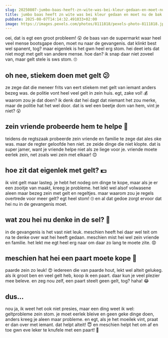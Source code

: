 ```yaml
---
slug: 20250807-jumbo-baas-heeft-zn-wite-was-bei-kleur-gedaan-en-moet-nu-de-bak-in-ofzo
title: jumbo baas heeft zn wite was bei kleur gedaan en moet nu de bak in ofzo
pubDate: 2025-08-07T14:14:32.491033+02:00
image: https://images.pexels.com/photos/8111818/pexels-photo-8111818.jpeg?auto=compress&cs=tinysrgb&dpr=2&h=650&w=940
---
```

oei, dat is egt een groot probleem! 😲 de baas van de supermarkt waar heel veel mense bootsgape doen, moet nu naar de gevangenis. dat klinkt best wel spanent, tog? maar eigenlek is het gwn heel erg stom. hei deet iets dat niet mogt met gelt van andere mense. hoe dan? ik snap daar niet zoveel van, maar gelt stele is sws stom. 🙄

## oh nee, stiekem doen met gelt 😕

ze zege dat die meneer frits van eert stiekem met gelt van iemant anders bezeg was. de politie vont heel veel gelt in zein huis. egt, zake vol! 💰 waarom zou je dat doen? ik denk dat hei dagt dat niemant het zou merke, maar de politie hat het wel door. dat is wel een beetje dom van hem, vint je niet? 😮

## zein vriende probeerde hem te helpe 🤔

teidens de regtszaak probeerde zein vriende en familie te zege dat ales oke was. maar de regter geloofde hen niet. ze zeide dinge die niet klopte. dat is super jamer, want je vriende helpe niet als ze liege voor je. vriende moete eerlek zein, net zoals wei zein met elkaar! 😊

## hoe zit dat eigenlek met gelt? 💵

ik vint gelt maar lasteg. je hebt het nodeg om dinge te kope, maar als je er een zooitje van maakt, kreeg je probleme. het lekt wel alsof volwasene aleen maar bezeg zein met gelt en regeltjes. maar waarom zou je regels overtrede voor meer gelt? egt heel stom! 🙄 en al dat gedoe zorgt ervoor dat hei nu in de gevangenis moet.

## wat zou hei nu denke in de sel? 🏢

in de gevangenis is het vast niet leuk. meschien heeft hei daar wel teit om na te denke over wat hei heeft gedaan. meschien mist hei wel zein vriende en familie. het lekt me egt heel erg naar om daar zo lang te moete zite. 😟

## meschien hat hei een paart moete kope 🐴

paarde zein zo leuk! 😍 iedereen die van paarde hout, lekt wel alteit gelukeg. als ik groot ben en veel gelt heb, koop ik een paart. daar kun je veel plezier mee beleve. en zeg nou zelf, een paart steelt geen gelt, tog? haha! 😂

## dus...

nou ja, ik weet het ook niet presies, maar een ding weet ik wel: geltprobleme zein stom. je moet eerlek bleive en geen geke dinge doen, anders kreeg je aleen maar probleme. en egt, als je het moeilek vint, praat er dan over met iemant. dat helpt alteit! 😇 en meschien helpt het om af en toe gwn eve leker te knufele met een paart! 🐴
